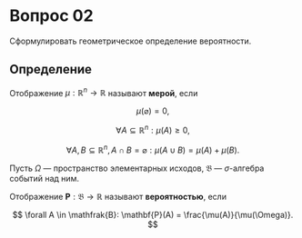# Вопрос 02

Сформулировать геометрическое определение вероятности.

## Определение

Отображение $\mu : \mathbb{R}^n \rightarrow \mathbb{R}$ называют **мерой**,
если

$$
\mu(\varnothing) = 0,
$$

$$
\forall A \subseteq \mathbb{R}^n:
\mu(A) \geqslant 0,
$$

$$
\forall A, B \subseteq \mathbb{R}^n, A \cap B = \varnothing:
\mu(A \cup B) = \mu(A) + \mu(B).
$$

Пусть $\Omega$ &mdash; пространство элементарных исходов, $\mathfrak{B}$
&mdash; $\sigma$-алгебра событий над ним.

Отображение $\mathbf{P} : \mathfrak{B} \rightarrow \mathbb{R}$ называют
**вероятностью**, если

$$
\forall A \in \mathfrak{B}:
\mathbf{P}(A) = \frac{\mu(A)}{\mu(\Omega)}.
$$
